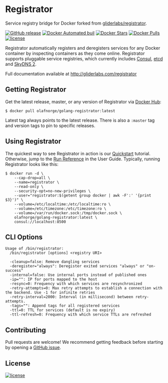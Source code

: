 # Registrator

Service registry bridge for Docker forked from [gliderlabs/registrator](https://github.com/gliderlabs/registrator).
  
[![GitHub release](https://img.shields.io/github/release/olafnorge/golang-registrator.svg)](https://hub.docker.com/r/olafnorge/golang-registrator/)
[![Docker Automated buil](https://img.shields.io/docker/automated/olafnorge/golang-registrator.svg)](https://hub.docker.com/r/olafnorge/golang-registrator/)
[![Docker Stars](https://img.shields.io/docker/stars/olafnorge/golang-registrator.svg)](https://hub.docker.com/r/olafnorge/golang-registrator/)
[![Docker Pulls](https://img.shields.io/docker/pulls/olafnorge/golang-registrator.svg)](https://hub.docker.com/r/olafnorge/golang-registrator/)
[![license](https://img.shields.io/github/license/olafnorge/golang-registrator.svg)](https://hub.docker.com/r/olafnorge/golang-registrator/)
  
  
  
Registrator automatically registers and deregisters services for any Docker
container by inspecting containers as they come online. Registrator
supports pluggable service registries, which currently includes
[Consul](http://www.consul.io/), [etcd](https://github.com/coreos/etcd) and
[SkyDNS 2](https://github.com/skynetservices/skydns/).

Full documentation available at http://gliderlabs.com/registrator

## Getting Registrator

Get the latest release, master, or any version of Registrator via [Docker Hub](https://registry.hub.docker.com/u/olafnorge/golang-registrator/):

	$ docker pull olafnorge/golang-registrator:latest

Latest tag always points to the latest release. There is also a `:master` tag
and version tags to pin to specific releases.

## Using Registrator

The quickest way to see Registrator in action is our
[Quickstart](https://gliderlabs.com/registrator/latest/user/quickstart)
tutorial. Otherwise, jump to the [Run
Reference](https://gliderlabs.com/registrator/latest/user/run) in the User
Guide. Typically, running Registrator looks like this:

    $ docker run -d \
        --cap-drop=all \
        --name=registrator \
        --read-only \
        --security-opt=no-new-privileges \
        --user="registrator:$(getent group docker | awk -F':' '{print $3}')" \
	    --volume=/etc/localtime:/etc/localtime:ro \
	    --volume=/etc/timezone:/etc/timezone:ro \
        --volume=/var/run/docker.sock:/tmp/docker.sock \
        olafnorge/golang-registrator:latest \
        consul://localhost:8500

## CLI Options
```
Usage of /bin/registrator:
  /bin/registrator [options] <registry URI>

  -cleanup=false: Remove dangling services
  -deregister="always": Deregister exited services "always" or "on-success"
  -internal=false: Use internal ports instead of published ones
  -ip="": IP for ports mapped to the host
  -resync=0: Frequency with which services are resynchronized
  -retry-attempts=0: Max retry attempts to establish a connection with the backend. Use -1 for infinite retries
  -retry-interval=2000: Interval (in millisecond) between retry-attempts.
  -tags="": Append tags for all registered services
  -ttl=0: TTL for services (default is no expiry)
  -ttl-refresh=0: Frequency with which service TTLs are refreshed
```

## Contributing

Pull requests are welcome! We recommend getting feedback before starting by
opening a [GitHub issue](https://github.com/olafnorge/golang-registrator/issues).

## License

[![license](https://img.shields.io/github/license/olafnorge/golang-registrator.svg)](https://hub.docker.com/r/olafnorge/golang-registrator/)
